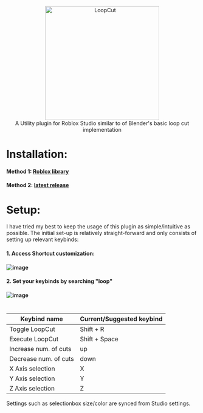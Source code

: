 
<p align="center">
  <img width="300" src="https://user-images.githubusercontent.com/81525782/127375967-7ab90939-75ee-4d85-916f-a42222376068.png" alt="LoopCut">
    <br/> A Utility plugin for Roblox Studio similar to of Blender's basic loop cut implementation
</p>


# Installation:
#### Method 1: [Roblox library](https://www.roblox.com/library/7158238819/LoopCut)
#### Method 2: [latest release](https://github.com/KhanPython/LoopCut/blob/master/Plugin.rbxmx)

# Setup:
I have tried my best to keep the usage of this plugin as simple/intuitive as possible. The initial set-up is relatively straight-forward and only consists of setting up relevant keybinds:

#### 1. Access Shortcut customization:
#### ![image](https://user-images.githubusercontent.com/81525782/127295025-d79cbb27-f145-4b73-8517-d7742f5848f9.png)

#### 2. Set your keybinds by searching "loop"
#### ![image](https://user-images.githubusercontent.com/81525782/127295292-8e51870a-bf5c-40fe-a6ee-8ab3481f81e1.png)

#

Keybind name | Current/Suggested keybind
------------ | -------------
Toggle LoopCut | Shift + R
Execute LoopCut | Shift + Space
Increase num. of cuts | up
Decrease num. of cuts | down
X Axis selection | X
Y Axis selection | Y
Z Axis selection | Z

Settings such as selectionbox size/color are synced from Studio settings. 
